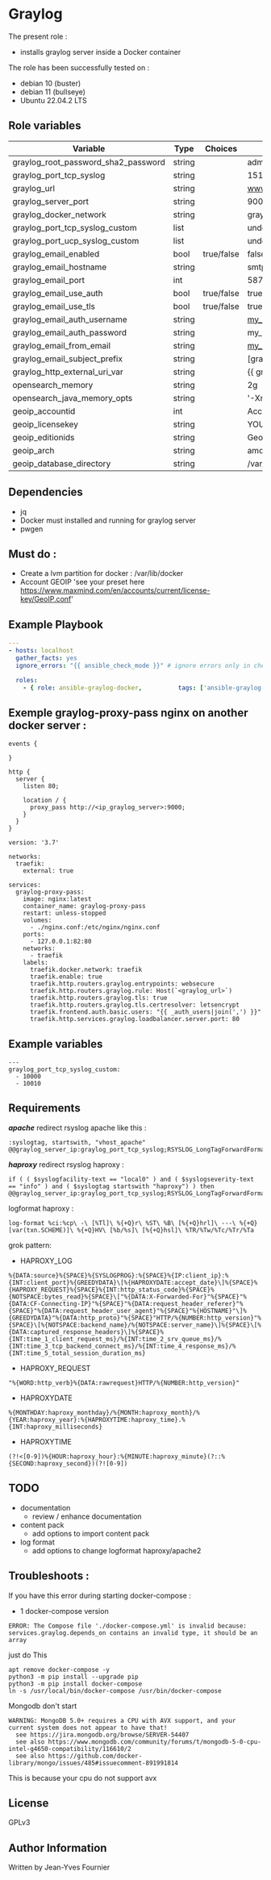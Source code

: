 Graylog
==========

The present role :
  - installs graylog server inside a Docker container

The role has been successfully tested on :
  - debian 10 (buster)
  - debian 11 (bullseye)
  - Ubuntu 22.04.2 LTS

Role variables
--------------

| Variable                                     | Type    | Choices                                                                            | Default                 | Comment         |
|----------------------------------------------|---------|------------------------------------------------------------------------------------|-------------------------|-----------------|
| graylog_root_password_sha2_password          | string  |                                                                                    | admin                   |                 |
| graylog_port_tcp_syslog                      | string  |                                                                                    | 1514                    |                 |
| graylog_url                                  | string  |                                                                                    | www.graylog.localhost   |                 |
| graylog_server_port                          | string  |                                                                                    | 9000                    |                 |
| graylog_docker_network                       | string  |                                                                                    | graylog                 |                 |
| graylog_port_tcp_syslog_custom               | list    |                                                                                    | undefined               |                 |
| graylog_port_ucp_syslog_custom               | list    |                                                                                    | undefined               |                 |
| graylog_email_enabled                        | bool    | true/false                                                                         | false                   |                 |
| graylog_email_hostname                       | string  |                                                                                    | smtp.gmail.com          |                 |
| graylog_email_port                           | int     |                                                                                    | 587                     |                 |
| graylog_email_use_auth                       | bool    | true/false                                                                         | true                    |                 |
| graylog_email_use_tls                        | bool    | true/false                                                                         | true                    |                 |
| graylog_email_auth_username                  | string  |                                                                                    | my_mail@gmail.com       |                 |
| graylog_email_auth_password                  | string  |                                                                                    | my_password             |                 |
| graylog_email_from_email                     | string  |                                                                                    | my_mail@gmail.com       |                 |
| graylog_email_subject_prefix                 | string  |                                                                                    | [graylog]               |                 |
| graylog_http_external_uri_var                | string  |                                                                                    | {{ graylog_url }}       |                 |
| opensearch_memory                            | string  |                                                                                    | 2g                      |                 |
| opensearch_java_memory_opts                  | string  |                                                                                    | '-Xms1g -Xmx1g'         |                 |
| geoip_accountid                              | int     |                                                                                    | AccountID               |                 |
| geoip_licensekey                             | string  |                                                                                    | YOUR_LICENSE_KEY_HERE   |                 |
| geoip_editionids                             | string  |                                                                                    | GeoLite2-ASN GeoLite2-City |              |
| geoip_arch                                   | string  |                                                                                    | amd64                   |                 |
| geoip_database_directory                     | string  |                                                                                    | /var/lib/docker/volumes/graylog_data/_data/geoip  |                 |

Dependencies
------------
  - jq
  - Docker must installed and running for graylog server
  - pwgen

Must do :
------------
- Create a lvm partition for docker : /var/lib/docker
- Account GEOIP 'see your preset here https://www.maxmind.com/en/accounts/current/license-key/GeoIP.conf'

Example Playbook
----------------
```yml
---
- hosts: localhost
  gather_facts: yes
  ignore_errors: "{{ ansible_check_mode }}" # ignore errors only in check mode !

  roles:
    - { role: ansible-graylog-docker,          tags: ['ansible-graylog-docker'] }
```

Exemple graylog-proxy-pass nginx on another docker server :
------------
```
events {

}

http {
  server {
    listen 80;

    location / {
      proxy_pass http://<ip_graylog_server>:9000;
    }
  }
}
```
```
version: '3.7'

networks:
  traefik:
    external: true

services:
  graylog-proxy-pass:
    image: nginx:latest
    container_name: graylog-proxy-pass
    restart: unless-stopped
    volumes:
      - ./nginx.conf:/etc/nginx/nginx.conf
    ports:
      - 127.0.0.1:82:80
    networks:
      - traefik
    labels:
      traefik.docker.network: traefik
      traefik.enable: true
      traefik.http.routers.graylog.entrypoints: websecure
      traefik.http.routers.graylog.rule: Host(`<graylog_url>`)
      traefik.http.routers.graylog.tls: true
      traefik.http.routers.graylog.tls.certresolver: letsencrypt
      traefik.frontend.auth.basic.users: "{{ _auth_users|join(',') }}"
      traefik.http.services.graylog.loadbalancer.server.port: 80
```

Example variables
-----------------
```
---
graylog_port_tcp_syslog_custom:
  - 10000
  - 10010
```


Requirements
-----------------
***apache***
redirect rsyslog apache like this :
```
:syslogtag, startswith, "vhost_apache" @@graylog_server_ip:graylog_port_tcp_syslog;RSYSLOG_LongTagForwardForma
```

***haproxy***
redirect rsyslog haproxy :
```
if ( ( $syslogfacility-text == "local0" ) and ( $syslogseverity-text == "info" ) and ( $syslogtag startswith "haproxy") ) then @@graylog_server_ip:graylog_port_tcp_syslog;RSYSLOG_LongTagForwardFormat```
```
logformat haproxy :
```
log-format %ci:%cp\ -\ [%Tl]\ %{+Q}r\ %ST\ %B\ [%{+Q}hrl]\ ---\ %{+Q}[var(txn.SCHEME)]\ %{+Q}HV\ [%b/%s]\ [%{+Q}hsl]\ %TR/%Tw/%Tc/%Tr/%Ta
```
grok pattern:
- HAPROXY_LOG
```
%{DATA:source}%{SPACE}%{SYSLOGPROG}:%{SPACE}%{IP:client_ip}:%{INT:client_port}%{GREEDYDATA}\[%{HAPROXYDATE:accept_date}\]%{SPACE}%{HAPROXY_REQUEST}%{SPACE}%{INT:http_status_code}%{SPACE}%{NOTSPACE:bytes_read}%{SPACE}\["%{DATA:X-Forwarded-For}"%{SPACE}"%{DATA:CF-Connecting-IP}"%{SPACE}"%{DATA:request_header_referer}"%{SPACE}"%{DATA:request_header_user_agent}"%{SPACE}"%{HOSTNAME}"\]%{GREEDYDATA}"%{DATA:http_proto}"%{SPACE}"HTTP/%{NUMBER:http_version}"%{SPACE}\[%{NOTSPACE:backend_name}/%{NOTSPACE:server_name}\]%{SPACE}\[%{DATA:captured_response_headers}\]%{SPACE}%{INT:time_1_client_request_ms}/%{INT:time_2_srv_queue_ms}/%{INT:time_3_tcp_backend_connect_ms}/%{INT:time_4_response_ms}/%{INT:time_5_total_session_duration_ms}
```
- HAPROXY_REQUEST
```
"%{WORD:http_verb}%{DATA:rawrequest}HTTP/%{NUMBER:http_version}"
```
- HAPROXYDATE
```
%{MONTHDAY:haproxy_monthday}/%{MONTH:haproxy_month}/%{YEAR:haproxy_year}:%{HAPROXYTIME:haproxy_time}.%{INT:haproxy_milliseconds}
```
- HAPROXYTIME
```
(?!<[0-9])%{HOUR:haproxy_hour}:%{MINUTE:haproxy_minute}(?::%{SECOND:haproxy_second})(?![0-9])
```

TODO
----

  - documentation
    - review / enhance documentation
  - content pack
    - add options to import content pack
  - log format
    - add options to change logformat haproxy/apache2

Troubleshoots :
-----------------

If you have this error during starting docker-compose :

- 1 docker-compose version
```
ERROR: The Compose file './docker-compose.yml' is invalid because:
services.graylog.depends_on contains an invalid type, it should be an array
```
just do This
```
apt remove docker-compose -y
python3 -m pip install --upgrade pip
python3 -m pip install docker-compose
ln -s /usr/local/bin/docker-compose /usr/bin/docker-compose
```

Mongodb don't start
```
WARNING: MongoDB 5.0+ requires a CPU with AVX support, and your current system does not appear to have that!
  see https://jira.mongodb.org/browse/SERVER-54407
  see also https://www.mongodb.com/community/forums/t/mongodb-5-0-cpu-intel-g4650-compatibility/116610/2
  see also https://github.com/docker-library/mongo/issues/485#issuecomment-891991814
```
This is because your cpu do not support avx

License
-------

GPLv3

Author Information
------------------

Written by Jean-Yves Fournier
